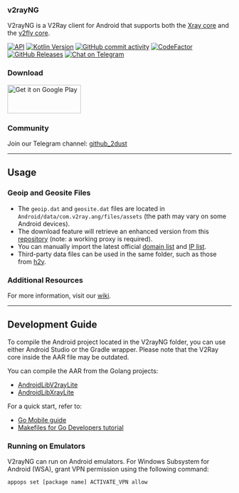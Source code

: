 ### v2rayNG

V2rayNG is a V2Ray client for Android that supports both the [Xray core](https://github.com/XTLS/Xray-core) and the [v2fly core](https://github.com/v2fly/v2ray-core).

[![API](https://img.shields.io/badge/API-21%2B-yellow.svg?style=flat)](https://developer.android.com/about/versions/lollipop)
[![Kotlin Version](https://img.shields.io/badge/Kotlin-2.1.0-blue.svg)](https://kotlinlang.org)
[![GitHub commit activity](https://img.shields.io/github/commit-activity/m/2dust/v2rayNG)](https://github.com/2dust/v2rayNG/commits/master)
[![CodeFactor](https://www.codefactor.io/repository/github/2dust/v2rayng/badge)](https://www.codefactor.io/repository/github/2dust/v2rayng)
[![GitHub Releases](https://img.shields.io/github/downloads/2dust/v2rayNG/latest/total?logo=github)](https://github.com/2dust/v2rayNG/releases)
[![Chat on Telegram](https://img.shields.io/badge/Chat%20on-Telegram-brightgreen.svg)](https://t.me/v2rayn)

### Download
<a href="https://play.google.com/store/apps/details?id=com.v2ray.ang">
<img alt="Get it on Google Play" src="https://play.google.com/intl/en_us/badges/images/generic/en_badge_web_generic.png" width="165" height="64" />
</a>

### Community
Join our Telegram channel: [github_2dust](https://t.me/github_2dust)

---

## Usage

### Geoip and Geosite Files
- The `geoip.dat` and `geosite.dat` files are located in `Android/data/com.v2ray.ang/files/assets` (the path may vary on some Android devices).
- The download feature will retrieve an enhanced version from this [repository](https://github.com/Loyalsoldier/v2ray-rules-dat) (note: a working proxy is required).
- You can manually import the latest official [domain list](https://github.com/v2fly/domain-list-community) and [IP list](https://github.com/v2fly/geoip).
- Third-party data files can be used in the same folder, such as those from [h2y](https://guide.v2fly.org/routing/sitedata.html#%E5%A4%96%E7%BD%AE%E7%9A%84%E5%9F%9F%E5%90%8D%E6%96%87%E4%BB%B6).

### Additional Resources
For more information, visit our [wiki](https://github.com/2dust/v2rayNG/wiki).

---

## Development Guide

To compile the Android project located in the V2rayNG folder, you can use either Android Studio or the Gradle wrapper. Please note that the V2Ray core inside the AAR file may be outdated.

You can compile the AAR from the Golang projects:
- [AndroidLibV2rayLite](https://github.com/2dust/AndroidLibV2rayLite)
- [AndroidLibXrayLite](https://github.com/2dust/AndroidLibXrayLite)

For a quick start, refer to:
- [Go Mobile guide](https://github.com/golang/go/wiki/Mobile)
- [Makefiles for Go Developers tutorial](https://tutorialedge.net/golang/makefiles-for-go-developers/)

### Running on Emulators
V2rayNG can run on Android emulators. For Windows Subsystem for Android (WSA), grant VPN permission using the following command:
```bash
appops set [package name] ACTIVATE_VPN allow
